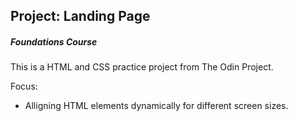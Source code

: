 ## Project: Landing Page
##### Foundations Course

This is a HTML and CSS practice project from The Odin Project.

Focus:
* Alligning HTML elements dynamically for different screen sizes.
